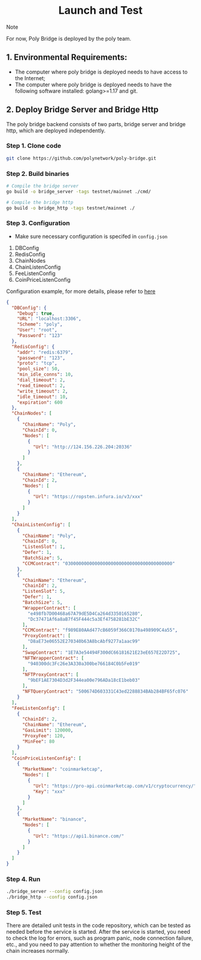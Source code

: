 <h1 align="center">Launch and Test</h1>

> [!NOTE]
> For now, Poly Bridge is deployed by the poly team.

## 1. Environmental Requirements:

- The computer where poly bridge is deployed needs to have access to the Internet;
- The computer where poly bridge is deployed needs to have the following software installed: golang>=1.17 and git.

## 2. Deploy Bridge Server and Bridge Http
The poly bridge backend consists of two parts, bridge server and bridge http, which are deployed independently.

### Step 1. Clone code
```bash
git clone https://github.com/polynetwork/poly-bridge.git
```

### Step 2. Build binaries
```bash
# Compile the bridge server
go build -o bridge_server -tags testnet/mainnet ./cmd/

# Compile the bridge http
go build -o bridge_http -tags testnet/mainnet ./
```

### Step 3. Configuration 
* Make sure necessary configuration is specifed in `config.json`
1. DBConfig
2. RedisConfig
3. ChainNodes
4. ChainListenConfig
5. FeeListenConfig
6. CoinPriceListenConfig

Configuration example, for more details, please refer to [here](https://github.com/polynetwork/poly-bridge/blob/master/conf/config_testnet.json)
```json
{
  "DBConfig": {
    "Debug": true,
    "URL": "localhost:3306",
    "Scheme": "poly",
    "User": "root",
    "Password": "123"
  },
  "RedisConfig": {
    "addr": "redis:6379",
    "password": "123",
    "proto": "tcp",
    "pool_size": 50,
    "min_idle_conns": 10,
    "dial_timeout": 2,
    "read_timeout": 2,
    "write_timeout": 2,
    "idle_timeout": 10,
    "expiration": 600
  },
  "ChainNodes": [
    {
      "ChainName": "Poly",
      "ChainId": 0,
      "Nodes": [
        {
          "Url": "http://124.156.226.204:20336"
        }
      ]
    },
    {
      "ChainName": "Ethereum",
      "ChainId": 2,
      "Nodes": [
        {
          "Url": "https://ropsten.infura.io/v3/xxx"
        }
      ]
    }
  ],
  "ChainListenConfig": [
    {
      "ChainName": "Poly",
      "ChainId": 0,
      "ListenSlot": 1,
      "Defer": 1,
      "BatchSize": 5,
      "CCMContract": "0300000000000000000000000000000000000000"
    },
    {
      "ChainName": "Ethereum",
      "ChainId": 2,
      "ListenSlot": 5,
      "Defer": 1,
      "BatchSize": 5,
      "WrapperContract": [
        "e498fb7D00468a67A79dE5D4Ca264d3350165280",
        "Dc37471Af6a8aB7f45F444c5a3Ef4758281bE32C"
      ],
      "CCMContract": "f989E80AAd477cB6059f366C0170a498909C4a55",
      "ProxyContract": [
        "D8aE73e06552E270340b63A8bcAbf9277a1aac99"
      ],
      "SwapContract": "1E7A3e54494F300dC66181621E23eE657E22D725",
      "NFTWrapperContract": [
        "940300dc3Fc26e3A330a300be766184C0b5Fe019"
      ],
      "NFTProxyContract": [
        "9bEF1AE7304D3d2F344ea00e796ADa18cE1beb03"
      ],
      "NFTQueryContract": "500674D603331C43ed2288834BAb284BF65fc076"
    }
  ],
  "FeeListenConfig": [
    {
      "ChainId": 2,
      "ChainName": "Ethereum",
      "GasLimit": 120000,
      "ProxyFee": 120,
      "MinFee": 80
    }
  ],
  "CoinPriceListenConfig": [
    {
      "MarketName": "coinmarketcap",
      "Nodes": [
        {
          "Url": "https://pro-api.coinmarketcap.com/v1/cryptocurrency/",
          "Key": "xxx"
        }
      ]
    },
    {
      "MarketName": "binance",
      "Nodes": [
        {
          "Url": "https://api1.binance.com/"
        }
      ]
    }
  ]
}
```

### Step 4. Run
```bash
./bridge_server --config config.json
./bridge_http --config config.json
```

### Step 5. Test
There are detailed unit tests in the code repository, which can be tested as needed before the service is started.
After the service is started, you need to check the log for errors, such as program panic, node connection failure, etc., and you need to pay attention to whether the monitoring height of the chain increases normally.
